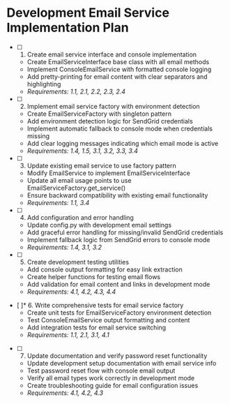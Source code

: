 # Development Email Service Implementation Plan

- [ ] 1. Create email service interface and console implementation
  - Create EmailServiceInterface base class with all email methods
  - Implement ConsoleEmailService with formatted console logging
  - Add pretty-printing for email content with clear separators and highlighting
  - _Requirements: 1.1, 2.1, 2.2, 2.3, 2.4_

- [ ] 2. Implement email service factory with environment detection
  - Create EmailServiceFactory with singleton pattern
  - Add environment detection logic for SendGrid credentials
  - Implement automatic fallback to console mode when credentials missing
  - Add clear logging messages indicating which email mode is active
  - _Requirements: 1.4, 1.5, 3.1, 3.2, 3.3, 3.4_

- [ ] 3. Update existing email service to use factory pattern
  - Modify EmailService to implement EmailServiceInterface
  - Update all email usage points to use EmailServiceFactory.get_service()
  - Ensure backward compatibility with existing email functionality
  - _Requirements: 1.1, 3.4_

- [ ] 4. Add configuration and error handling
  - Update config.py with development email settings
  - Add graceful error handling for missing/invalid SendGrid credentials
  - Implement fallback logic from SendGrid errors to console mode
  - _Requirements: 1.4, 3.1, 3.2_

- [ ] 5. Create development testing utilities
  - Add console output formatting for easy link extraction
  - Create helper functions for testing email flows
  - Add validation for email content and links in development mode
  - _Requirements: 4.1, 4.2, 4.3, 4.4_

- [ ]* 6. Write comprehensive tests for email service factory
  - Create unit tests for EmailServiceFactory environment detection
  - Test ConsoleEmailService output formatting and content
  - Add integration tests for email service switching
  - _Requirements: 1.1, 2.1, 3.1, 4.1_

- [ ] 7. Update documentation and verify password reset functionality
  - Update development setup documentation with email service info
  - Test password reset flow with console email output
  - Verify all email types work correctly in development mode
  - Create troubleshooting guide for email configuration issues
  - _Requirements: 4.1, 4.2, 4.3_